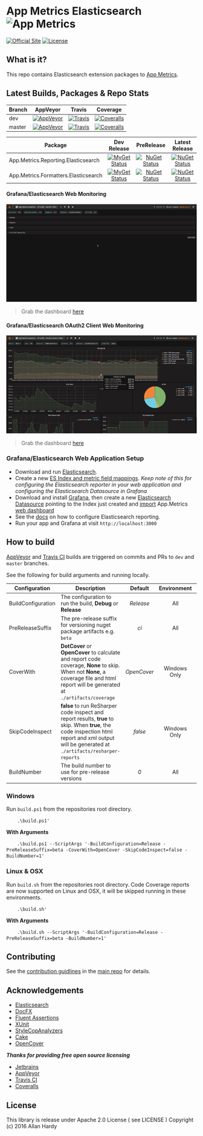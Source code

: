 # App Metrics Elasticsearch <img src="https://avatars0.githubusercontent.com/u/29864085?v=4&s=200" alt="App Metrics" width="50px"/> 
[![Official Site](https://img.shields.io/badge/site-appmetrics-blue.svg?style=flat-square)](http://app-metrics.io/reporting/elasticsearch.html) [![License](https://img.shields.io/badge/License-Apache%202.0-blue.svg?style=flat-square)](https://opensource.org/licenses/Apache-2.0)

## What is it?

This repo contains Elasticsearch extension packages to [App Metrics](https://github.com/AppMetrics/AppMetrics).

## Latest Builds, Packages & Repo Stats

|Branch|AppVeyor|Travis|Coverage|
|------|:--------:|:--------:|:--------:|
|dev|[![AppVeyor](https://img.shields.io/appveyor/ci/alhardy/elasticsearch/dev.svg?style=flat-square&label=appveyor%20build)](https://ci.appveyor.com/project/alhardy/elasticsearch/branch/dev)|[![Travis](https://img.shields.io/travis/alhardy/Elasticsearch/dev.svg?style=flat-square&label=travis%20build)](https://travis-ci.org/alhardy/Elasticsearch)|[![Coveralls](https://img.shields.io/coveralls/AppMetrics/Elasticsearch/dev.svg?style=flat-square)](https://coveralls.io/github/AppMetrics/Elasticsearch?branch=dev)
|master|[![AppVeyor](https://img.shields.io/appveyor/ci/alhardy/elasticsearch/master.svg?style=flat-square&label=appveyor%20build)](https://ci.appveyor.com/project/alhardy/elasticsearch/branch/master)| [![Travis](https://img.shields.io/travis/alhardy/Elasticsearch/master.svg?style=flat-square&label=travis%20build)](https://travis-ci.org/alhardy/Elasticsearch)| [![Coveralls](https://img.shields.io/coveralls/AppMetrics/Elasticsearch/master.svg?style=flat-square)](https://coveralls.io/github/Elasticsearch/Elasticsearch?branch=master)|

|Package|Dev Release|PreRelease|Latest Release|
|------|:--------:|:--------:|:--------:|
|App.Metrics.Reporting.Elasticsearch|[![MyGet Status](https://img.shields.io/myget/appmetrics/v/App.Metrics.Reporting.Elasticsearch.svg?style=flat-square)](https://www.myget.org/feed/appmetrics/package/nuget/App.Metrics.Reporting.Elasticsearch)|[![NuGet Status](https://img.shields.io/nuget/vpre/App.Metrics.Reporting.Elasticsearch.svg?style=flat-square)](https://www.nuget.org/packages/App.Metrics.Reporting.Elasticsearch/)|[![NuGet Status](https://img.shields.io/nuget/v/App.Metrics.Reporting.Elasticsearch.svg?style=flat-square)](https://www.nuget.org/packages/App.Metrics.Reporting.Elasticsearch/)
|App.Metrics.Formatters.Elasticsearch|[![MyGet Status](https://img.shields.io/myget/appmetrics/v/App.Metrics.Formatters.Elasticsearch.svg?style=flat-square)](https://www.myget.org/feed/appmetrics/package/nuget/App.Metrics.Formatters.Elasticsearch)|[![NuGet Status](https://img.shields.io/nuget/vpre/App.Metrics.Formatters.Elasticsearch.svg?style=flat-square)](https://www.nuget.org/packages/App.Metrics.Formatters.Elasticsearch/)|[![NuGet Status](https://img.shields.io/nuget/v/App.Metrics.Formatters.Elasticsearch.svg?style=flat-square)](https://www.nuget.org/packages/App.Metrics.Formatters.Elasticsearch/)


#### Grafana/Elasticsearch Web Monitoring

![Grafana/Elasticsearch Generic Web Dashboard Demo](https://github.com/AppMetrics/AppMetrics.DocFx/blob/master/images/generic_grafana_dashboard_demo.gif)

> Grab the dashboard [here](https://grafana.com/dashboards/2140)

#### Grafana/Elasticsearch OAuth2 Client Web Monitoring

![Grafana/Elasticsearch Generic OAuth2 Web Dashboard Demo](https://github.com/AppMetrics/AppMetrics.DocFx/blob/master/images/generic_grafana_oauth2_dashboard_demo.gif)

> Grab the dashboard [here](https://grafana.com/dashboards/2143)

### Grafana/Elasticsearch Web Application Setup

- Download and run [Elasticsearch](https://www.elastic.co/downloads/elasticsearch).
- Create a new [ES Index and metric field mappings](https://github.com/AppMetrics/Elasticsearch/blob/dev/visualization/App.Metrics.Sandbox-Elasticsearch-IndexAndMappingSetup.json). *Keep note of this for configuring the Elasticsearch reporter in your web application and configuring the Elasticsearch Datasource in Grafana*
- Download and install [Grafana](https://grafana.com/grafana/download), then create a new [Elasticsearch Datasource](http://docs.grafana.org/features/datasources/elasticsearch/)  pointing to the Index just created and [import](http://docs.grafana.org/reference/export_import/#importing-a-dashboard) App.Metrics [web dashboard](https://grafana.com/dashboards/2140)
- See the [docs](https://www.app-metrics.io/reporting/reporters/elasticsearch/) on how to configure Elasticsearch reporting.
- Run your app and Grafana at visit `http://localhost:3000`

## How to build

[AppVeyor](https://ci.appveyor.com/project/alhardy/appmetrics-extensions-elasticsearch/branch/master) and [Travis CI](https://travis-ci.org/alhardy/AppMetrics.Extensions.Elasticsearch) builds are triggered on commits and PRs to `dev` and `master` branches.

See the following for build arguments and running locally.

|Configuration|Description|Default|Environment|Required|
|------|--------|:--------:|:--------:|:--------:|
|BuildConfiguration|The configuration to run the build, **Debug** or **Release** |*Release*|All|Optional|
|PreReleaseSuffix|The pre-release suffix for versioning nuget package artifacts e.g. `beta`|*ci*|All|Optional|
|CoverWith|**DotCover** or **OpenCover** to calculate and report code coverage, **None** to skip. When not **None**, a coverage file and html report will be generated at `./artifacts/coverage`|*OpenCover*|Windows Only|Optional|
|SkipCodeInspect|**false** to run ReSharper code inspect and report results, **true** to skip. When **true**, the code inspection html report and xml output will be generated at `./artifacts/resharper-reports`|*false*|Windows Only|Optional|
|BuildNumber|The build number to use for pre-release versions|*0*|All|Optional|


### Windows

Run `build.ps1` from the repositories root directory.

```
	.\build.ps1'
```

**With Arguments**

```
	.\build.ps1 --ScriptArgs '-BuildConfiguration=Release -PreReleaseSuffix=beta -CoverWith=OpenCover -SkipCodeInspect=false -BuildNumber=1'
```

### Linux & OSX

Run `build.sh` from the repositories root directory. Code Coverage reports are now supported on Linux and OSX, it will be skipped running in these environments.

```
	.\build.sh'
```

**With Arguments**

```
	.\build.sh --ScriptArgs '-BuildConfiguration=Release -PreReleaseSuffix=beta -BuildNumber=1'
```

## Contributing

See the [contribution guidlines](https://github.com/alhardy/AppMetrics/blob/master/CONTRIBUTING.md) in the [main repo](https://github.com/alhardy/AppMetrics) for details.

## Acknowledgements

* [Elasticsearch](https://www.elastic.co/)
* [DocFX](https://dotnet.github.io/docfx/)
* [Fluent Assertions](http://www.fluentassertions.com/)
* [XUnit](https://xunit.github.io/)
* [StyleCopAnalyzers](https://github.com/DotNetAnalyzers/StyleCopAnalyzers)
* [Cake](https://github.com/cake-build/cake)
* [OpenCover](https://github.com/OpenCover/opencover)

***Thanks for providing free open source licensing***

* [Jetbrains](https://www.jetbrains.com/dotnet/) 
* [AppVeyor](https://www.appveyor.com/)
* [Travis CI](https://travis-ci.org/)
* [Coveralls](https://coveralls.io/)

## License

This library is release under Apache 2.0 License ( see LICENSE ) Copyright (c) 2016 Allan Hardy
